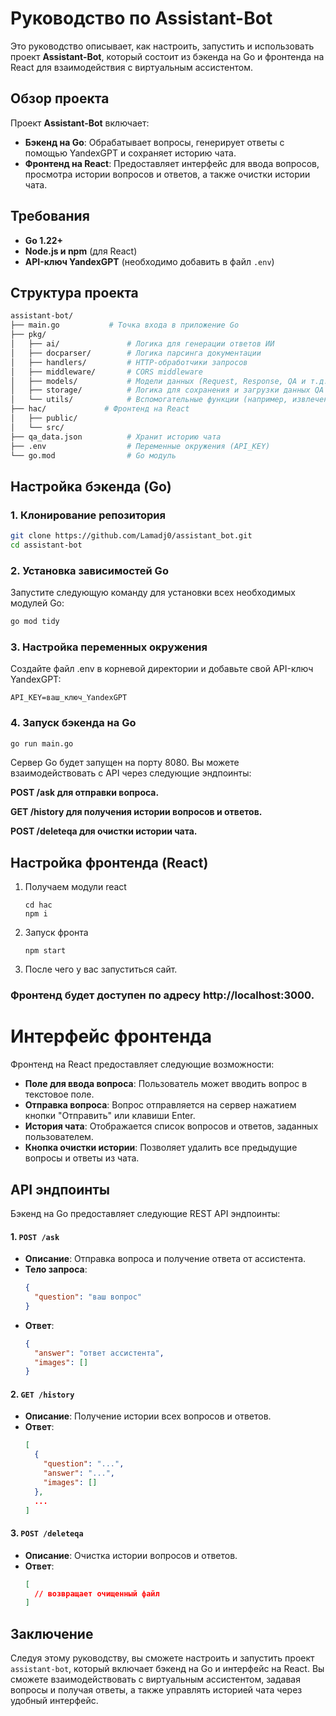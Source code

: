 # Руководство по Assistant-Bot

Это руководство описывает, как настроить, запустить и использовать проект **Assistant-Bot**, который состоит из бэкенда на Go и фронтенда на React для взаимодействия с виртуальным ассистентом.

## Обзор проекта

Проект **Assistant-Bot** включает:

- **Бэкенд на Go**: Обрабатывает вопросы, генерирует ответы с помощью YandexGPT и сохраняет историю чата.
- **Фронтенд на React**: Предоставляет интерфейс для ввода вопросов, просмотра истории вопросов и ответов, а также очистки истории чата.

## Требования

- **Go 1.22+**
- **Node.js и npm** (для React)
- **API-ключ YandexGPT** (необходимо добавить в файл `.env`)

## Структура проекта

```bash
assistant-bot/
├── main.go           # Точка входа в приложение Go
├── pkg/
│   ├── ai/               # Логика для генерации ответов ИИ
│   ├── docparser/        # Логика парсинга документации
│   ├── handlers/         # HTTP-обработчики запросов
│   ├── middleware/       # CORS middleware
│   ├── models/           # Модели данных (Request, Response, QA и т.д.)
│   ├── storage/          # Логика для сохранения и загрузки данных QA
│   └── utils/            # Вспомогательные функции (например, извлечение ключевых слов)
├── hac/             # Фронтенд на React
│   ├── public/
│   └── src/
├── qa_data.json          # Хранит историю чата
├── .env                  # Переменные окружения (API_KEY)
└── go.mod                # Go модуль
```

## Настройка бэкенда (Go)

### 1. Клонирование репозитория

```bash
git clone https://github.com/Lamadj0/assistant_bot.git
cd assistant-bot
```
### 2. Установка зависимостей Go
Запустите следующую команду для установки всех необходимых модулей Go:

```bash
go mod tidy
```
### 3. Настройка переменных окружения
Создайте файл .env в корневой директории и добавьте свой API-ключ YandexGPT:
```
API_KEY=ваш_ключ_YandexGPT
```
### 4. Запуск бэкенда на Go
```bash
go run main.go
```
Сервер Go будет запущен на порту 8080. Вы можете взаимодействовать с API через следующие эндпоинты:

**POST /ask для отправки вопроса.**

**GET /history для получения истории вопросов и ответов.**

**POST /deleteqa для очистки истории чата.**

## Настройка фронтенда (React)
1. Получаем модули react
    ```bach
    cd hac 
    npm i
    ```
2. Запуск фронта
    ```bach
    npm start
    ```
3. После чего у вас запуститься сайт.

### Фронтенд будет доступен по адресу http://localhost:3000.

# Интерфейс фронтенда

Фронтенд на React предоставляет следующие возможности:

- **Поле для ввода вопроса**: Пользователь может вводить вопрос в текстовое поле.
- **Отправка вопроса**: Вопрос отправляется на сервер нажатием кнопки "Отправить" или клавиши Enter.
- **История чата**: Отображается список вопросов и ответов, заданных пользователем.
- **Кнопка очистки истории**: Позволяет удалить все предыдущие вопросы и ответы из чата.

## API эндпоинты

Бэкенд на Go предоставляет следующие REST API эндпоинты:

#### 1. `POST /ask`
- **Описание**: Отправка вопроса и получение ответа от ассистента.
- **Тело запроса**:
    ```json
    {
      "question": "ваш вопрос"
    }
    ```
- **Ответ**:
    ```json
    {
      "answer": "ответ ассистента",
      "images": []
    }
    ```

#### 2. `GET /history`
- **Описание**: Получение истории всех вопросов и ответов.
- **Ответ**:
    ```json
    [
      {
        "question": "...",
        "answer": "...",
        "images": []
      },
      ...
    ]
    ```

#### 3. `POST /deleteqa`
- **Описание**: Очистка истории вопросов и ответов.
- **Ответ**:
    ```json
    [
      // возвращает очищенный файл
    ]
    ```

## Заключение

Следуя этому руководству, вы сможете настроить и запустить проект `assistant-bot`, который включает бэкенд на Go и интерфейс на React. Вы сможете взаимодействовать с виртуальным ассистентом, задавая вопросы и получая ответы, а также управлять историей чата через удобный интерфейс.
